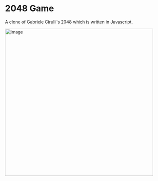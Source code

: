 # 2048 Game
A clone of Gabriele Cirulli's 2048 which is written in Javascript.

<img width="485" alt="image" src="https://user-images.githubusercontent.com/13421233/44404147-e238de80-a573-11e8-9305-1f31ce8a729c.png">
